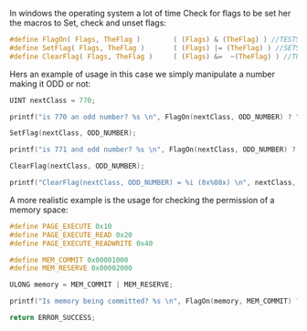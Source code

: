 In windows the operating system a lot of time Check for flags to be set her the macros to Set, check and unset flags:
```c
#define FlagOn( Flags, TheFlag )		( (Flags) & (TheFlag) ) //TESTS A FLAG
#define SetFlag( Flags, TheFlag )		( (Flags) |= (TheFlag) ) //SETS A FLAG FOR AN INPUT
#define ClearFlag( Flags, TheFlag )		( (Flags) &=  ~(TheFlag) ) //The ~ is used to clear a value in item passed
```

Hers an example of usage in this case we simply manipulate a number making it ODD or not:
```c
UINT nextClass = 770;

printf("is 770 an odd number? %s \n", FlagOn(nextClass, ODD_NUMBER) ? "YES" : "NO");

SetFlag(nextClass, ODD_NUMBER);

printf("is 771 and odd number? %s \n", FlagOn(nextClass, ODD_NUMBER) ? "YES" : "NO");

ClearFlag(nextClass, ODD_NUMBER);

printf("ClearFlag(nextClass, ODD_NUMBER) = %i (0x%08x) \n", nextClass, nextClass);
```

A more realistic example is the usage for checking the permission of a memory space:
```c
#define PAGE_EXECUTE 0x10
#define PAGE_EXECUTE_READ 0x20
#define PAGE_EXECUTE_READWRITE 0x40

#define MEM_COMMIT 0x00001000
#define MEM_RESERVE 0x00002000

ULONG memory = MEM_COMMIT | MEM_RESERVE;

printf("Is memory being committed? %s \n", FlagOn(memory, MEM_COMMIT) ? "YES" : "NO");

return ERROR_SUCCESS;

```